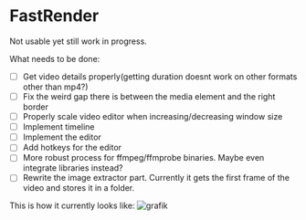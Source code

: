 # FastRender

Not usable yet still work in progress.

What needs to be done:
- [ ] Get video details properly(getting duration doesnt work on other formats other than mp4?)
- [ ] Fix the weird gap there is between the media element and the right border
- [ ] Properly scale video editor when increasing/decreasing window size
- [ ] Implement timeline
- [ ] Implement the editor
- [ ] Add hotkeys for the editor
- [ ] More robust process for ffmpeg/ffmprobe binaries. Maybe even integrate libraries instead?
- [ ] Rewrite the image extractor part. Currently it gets the first frame of the video and stores it in a folder.

This is how it currently looks like:
![grafik](https://github.com/Ati1707/FastRender/assets/152104750/259ea0ce-104b-430d-ab50-c66dde939216)
